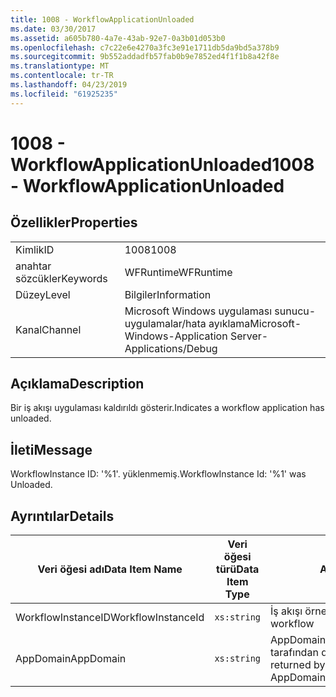 ```yaml
---
title: 1008 - WorkflowApplicationUnloaded
ms.date: 03/30/2017
ms.assetid: a605b780-4a7e-43ab-92e7-0a3b01d053b0
ms.openlocfilehash: c7c22e6e4270a3fc3e91e1711db5da9bd5a378b9
ms.sourcegitcommit: 9b552addadfb57fab0b9e7852ed4f1f1b8a42f8e
ms.translationtype: MT
ms.contentlocale: tr-TR
ms.lasthandoff: 04/23/2019
ms.locfileid: "61925235"
---
```

# <a name="1008---workflowapplicationunloaded"></a><span data-ttu-id="9cc78-102">1008 - WorkflowApplicationUnloaded</span><span class="sxs-lookup"><span data-stu-id="9cc78-102">1008 - WorkflowApplicationUnloaded</span></span>
## <a name="properties"></a><span data-ttu-id="9cc78-103">Özellikler</span><span class="sxs-lookup"><span data-stu-id="9cc78-103">Properties</span></span>  
  
|||  
|-|-|  
|<span data-ttu-id="9cc78-104">Kimlik</span><span class="sxs-lookup"><span data-stu-id="9cc78-104">ID</span></span>|<span data-ttu-id="9cc78-105">1008</span><span class="sxs-lookup"><span data-stu-id="9cc78-105">1008</span></span>|  
|<span data-ttu-id="9cc78-106">anahtar sözcükler</span><span class="sxs-lookup"><span data-stu-id="9cc78-106">Keywords</span></span>|<span data-ttu-id="9cc78-107">WFRuntime</span><span class="sxs-lookup"><span data-stu-id="9cc78-107">WFRuntime</span></span>|  
|<span data-ttu-id="9cc78-108">Düzey</span><span class="sxs-lookup"><span data-stu-id="9cc78-108">Level</span></span>|<span data-ttu-id="9cc78-109">Bilgiler</span><span class="sxs-lookup"><span data-stu-id="9cc78-109">Information</span></span>|  
|<span data-ttu-id="9cc78-110">Kanal</span><span class="sxs-lookup"><span data-stu-id="9cc78-110">Channel</span></span>|<span data-ttu-id="9cc78-111">Microsoft Windows uygulaması sunucu-uygulamalar/hata ayıklama</span><span class="sxs-lookup"><span data-stu-id="9cc78-111">Microsoft-Windows-Application Server-Applications/Debug</span></span>|  
  
## <a name="description"></a><span data-ttu-id="9cc78-112">Açıklama</span><span class="sxs-lookup"><span data-stu-id="9cc78-112">Description</span></span>  
 <span data-ttu-id="9cc78-113">Bir iş akışı uygulaması kaldırıldı gösterir.</span><span class="sxs-lookup"><span data-stu-id="9cc78-113">Indicates a workflow application has unloaded.</span></span>  
  
## <a name="message"></a><span data-ttu-id="9cc78-114">İleti</span><span class="sxs-lookup"><span data-stu-id="9cc78-114">Message</span></span>  
 <span data-ttu-id="9cc78-115">WorkflowInstance ID: '%1'. yüklenmemiş.</span><span class="sxs-lookup"><span data-stu-id="9cc78-115">WorkflowInstance Id: '%1' was Unloaded.</span></span>  
  
## <a name="details"></a><span data-ttu-id="9cc78-116">Ayrıntılar</span><span class="sxs-lookup"><span data-stu-id="9cc78-116">Details</span></span>  
  
|<span data-ttu-id="9cc78-117">Veri öğesi adı</span><span class="sxs-lookup"><span data-stu-id="9cc78-117">Data Item Name</span></span>|<span data-ttu-id="9cc78-118">Veri öğesi türü</span><span class="sxs-lookup"><span data-stu-id="9cc78-118">Data Item Type</span></span>|<span data-ttu-id="9cc78-119">Açıklama</span><span class="sxs-lookup"><span data-stu-id="9cc78-119">Description</span></span>|  
|--------------------|--------------------|-----------------|  
|<span data-ttu-id="9cc78-120">WorkflowInstanceID</span><span class="sxs-lookup"><span data-stu-id="9cc78-120">WorkflowInstanceId</span></span>|`xs:string`|<span data-ttu-id="9cc78-121">İş akışı örnek kimliği</span><span class="sxs-lookup"><span data-stu-id="9cc78-121">The instance id for the workflow</span></span>|  
|<span data-ttu-id="9cc78-122">AppDomain</span><span class="sxs-lookup"><span data-stu-id="9cc78-122">AppDomain</span></span>|`xs:string`|<span data-ttu-id="9cc78-123">AppDomain.CurrentDomain.FriendlyName tarafından döndürülen dize.</span><span class="sxs-lookup"><span data-stu-id="9cc78-123">The string returned by AppDomain.CurrentDomain.FriendlyName.</span></span>|
